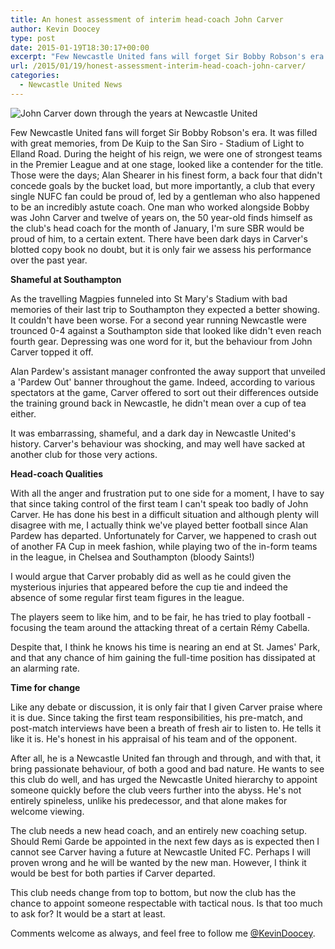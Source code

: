 ```yaml
---
title: An honest assessment of interim head-coach John Carver
author: Kevin Doocey
type: post
date: 2015-01-19T18:30:17+00:00
excerpt: "Few Newcastle United fans will forget Sir Bobby Robson's era. It was filled with great memories, from De Kuip to the San Siro - Stadium of Light to Elland Road.."
url: /2015/01/19/honest-assessment-interim-head-coach-john-carver/
categories:
  - Newcastle United News
---
```


![John Carver down through the years at Newcastle United](https://www.tynetime.com/wp-content/uploads/2015/01/John-Carver-Newcastle-United.jpg "Carver - Been at Newcastle United during Sir Bobby's era and indeed Pardew's reign")

Few Newcastle United fans will forget Sir Bobby Robson's era. It was filled with great memories, from De Kuip to the San Siro - Stadium of Light to Elland Road. During the height of his reign, we were one of strongest teams in the Premier League and at one stage, looked like a contender for the title. Those were the days; Alan Shearer in his finest form, a back four that didn't concede goals by the bucket load, but more importantly, a club that every single NUFC fan could be proud of, led by a gentleman who also happened to be an incredibly astute coach. One man who worked alongside Bobby was John Carver and twelve of years on, the 50 year-old finds himself as the club's head coach for the month of January, I'm sure SBR would be proud of him, to a certain extent. There have been dark days in Carver's blotted copy book no doubt, but it is only fair we assess his performance over the past year.

**Shameful at Southampton**

As the travelling Magpies funneled into St Mary's Stadium with bad memories of their last trip to Southampton they expected a better showing. It couldn't have been worse. For a second year running Newcastle were trounced 0-4 against a Southampton side that looked like didn't even reach fourth gear. Depressing was one word for it, but the behaviour from John Carver topped it off.

Alan Pardew's assistant manager confronted the away support that unveiled a 'Pardew Out' banner throughout the game. Indeed, according to various spectators at the game, Carver offered to sort out their differences outside the training ground back in Newcastle, he didn't mean over a cup of tea either.

It was embarrassing, shameful, and a dark day in Newcastle United's history. Carver's behaviour was shocking, and may well have sacked at another club for those very actions.

**Head-coach Qualities**

With all the anger and frustration put to one side for a moment, I have to say that since taking control of the first team I can't speak too badly of John Carver. He has done his best in a difficult situation and although plenty will disagree with me, I actually think we've played better football since Alan Pardew has departed. Unfortunately for Carver, we happened to crash out of another FA Cup in meek fashion, while playing two of the in-form teams in the league, in Chelsea and Southampton (bloody Saints!)

I would argue that Carver probably did as well as he could given the mysterious injuries that appeared before the cup tie and indeed the absence of some regular first team figures in the league.

The players seem to like him, and to be fair, he has tried to play football - focusing the team around the attacking threat of a certain Rémy Cabella.

Despite that, I think he knows his time is nearing an end at St. James' Park, and that any chance of him gaining the full-time position has dissipated at an alarming rate.

**Time for change**

Like any debate or discussion, it is only fair that I given Carver praise where it is due. Since taking the first team responsibilities, his pre-match, and post-match interviews have been a breath of fresh air to listen to. He tells it like it is. He's honest in his appraisal of his team and of the opponent.

After all, he is a Newcastle United fan through and through, and with that, it bring passionate behaviour, of both a good and bad nature. He wants to see this club do well, and has urged the Newcastle United hierarchy to appoint someone quickly before the club veers further into the abyss. He's not entirely spineless, unlike his predecessor, and that alone makes for welcome viewing.

The club needs a new head coach, and an entirely new coaching setup. Should Remi Garde be appointed in the next few days as is expected then I cannot see Carver having a future at Newcastle United FC. Perhaps I will proven wrong and he will be wanted by the new man. However, I think it would be best for both parties if Carver departed.

This club needs change from top to bottom, but now the club has the chance to appoint someone respectable with tactical nous. Is that too much to ask for? It would be a start at least.

Comments welcome as always, and feel free to follow me [@KevinDoocey](https://twitter.com/kevindoocey "caoimhin o dubhasa").
